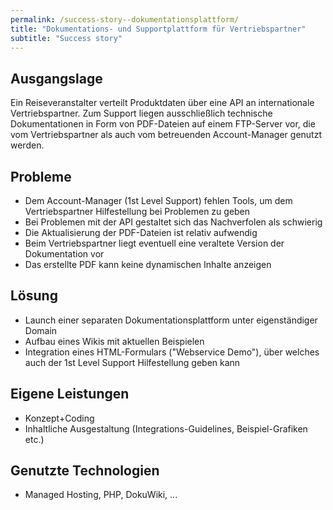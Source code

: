 ```yaml
---
permalink: /success-story--dokumentationsplattform/
title: "Dokumentations- und Supportplattform für Vertriebspartner"
subtitle: "Success story"
---
```


## Ausgangslage

Ein Reiseveranstalter verteilt Produktdaten über eine API an internationale Vertriebspartner. Zum Support liegen ausschließlich technische Dokumentationen in Form von PDF-Dateien auf einem FTP-Server vor, die vom Vertriebspartner als auch vom betreuenden Account-Manager genutzt werden.

## Probleme

- Dem Account-Manager (1st Level Support) fehlen Tools, um dem Vertriebspartner Hilfestellung bei Problemen zu geben
- Bei Problemen mit der API gestaltet sich das Nachverfolen als schwierig
- Die Aktualisierung der PDF-Dateien ist relativ aufwendig
- Beim Vertriebspartner liegt eventuell eine veraltete Version der Dokumentation vor
- Das erstellte PDF kann keine dynamischen Inhalte anzeigen

## Lösung

- Launch einer separaten Dokumentationsplattform unter eigenständiger Domain
- Aufbau eines Wikis mit aktuellen Beispielen
- Integration eines HTML-Formulars ("Webservice Demo"), über welches auch der 1st Level Support Hilfestellung geben kann

## Eigene Leistungen

- Konzept+Coding
- Inhaltliche Ausgestaltung (Integrations-Guidelines,  Beispiel-Grafiken etc.)

## Genutzte Technologien

- Managed Hosting, PHP, DokuWiki, ...
